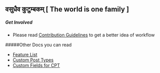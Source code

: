 वसुधैव कुटुम्बकम् [ The world is one family ]
----------
##### Get Involved
 - Please read [Contribution Guidelines](HowToContribute.md) to get a better idea of workflow



#####Other Docs you can read

 - [Feature List](user_roles.md)
 - [Custom Post Types](custom_post_types.md)
 - [Custom Fields for CPT](custom_field_types.md)